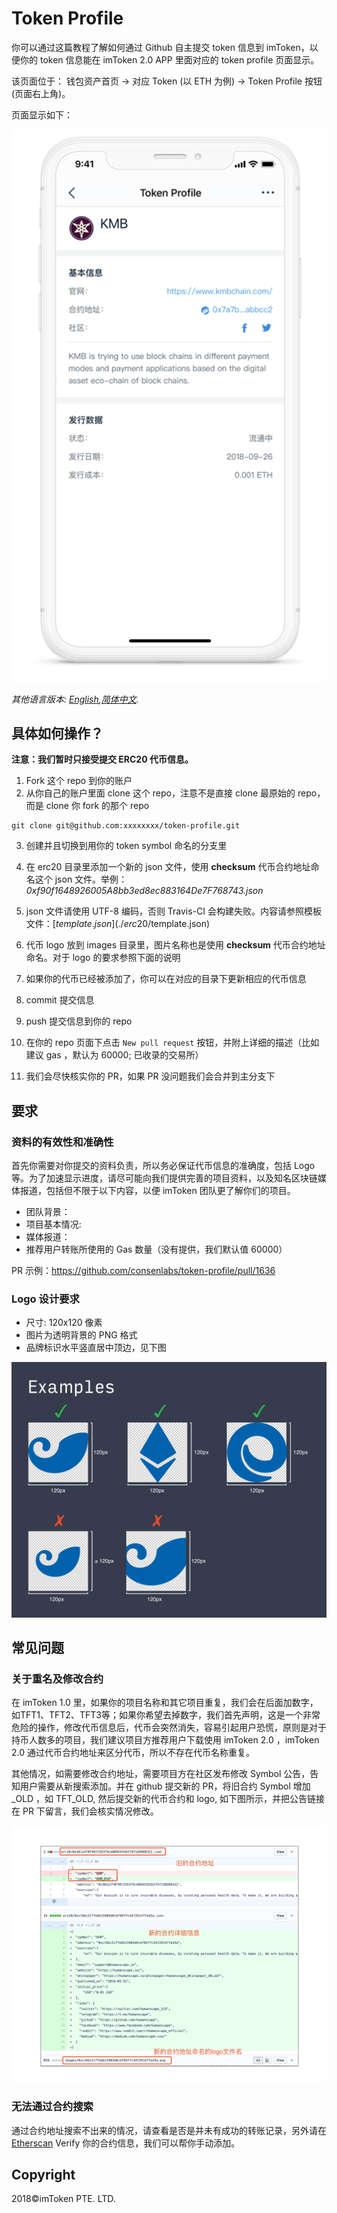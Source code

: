# Token Profile

你可以通过这篇教程了解如何通过 Github 自主提交 token 信息到 imToken，以便你的 token 信息能在 imToken 2.0 APP 里面对应的 token profile 页面显示。

该页面位于：
钱包资产首页 -> 对应 Token (以 ETH 为例) -> Token Profile 按钮(页面右上角)。

页面显示如下：

![Wallet Tab](tutorial/sample.png)

*其他语言版本: [English](README.md),[简体中文](README.zh-CN.md).*

## 具体如何操作？

**注意：我们暂时只接受提交 ERC20 代币信息。**
1. Fork 这个 repo 到你的账户
2. 从你自己的账户里面 clone 这个 repo，注意不是直接 clone 最原始的 repo， 而是 clone 你 fork 的那个 repo

```
git clone git@github.com:xxxxxxxx/token-profile.git
```

3. 创建并且切换到用你的 token symbol 命名的分支里
4. 在 erc20 目录里添加一个新的 json 文件，使用 **checksum** 代币合约地址命名这个 json 文件。举例：
*0xf90f1648926005A8bb3ed8ec883164De7F768743.json*

5. json 文件请使用 UTF-8 编码，否则 Travis-CI 会构建失败。内容请参照模板文件：[$template.json](./erc20/$template.json)
6. 代币 logo 放到 images 目录里，图片名称也是使用 **checksum** 代币合约地址命名。对于 logo 的要求参照下面的说明
7. 如果你的代币已经被添加了，你可以在对应的目录下更新相应的代币信息
8. commit 提交信息
9. push 提交信息到你的 repo
10. 在你的 repo 页面下点击 `New pull request` 按钮，并附上详细的描述（比如建议 gas ，默认为 60000; 已收录的交易所）
11. 我们会尽快核实你的 PR，如果 PR 没问题我们会合并到主分支下

## 要求
### 资料的有效性和准确性
首先你需要对你提交的资料负责，所以务必保证代币信息的准确度，包括 Logo 等。为了加速显示进度，请尽可能向我们提供完善的项目资料，以及知名区块链媒体报道，包括但不限于以下内容，以便 imToken 团队更了解你们的项目。

- 团队背景：
- 项目基本情况:
- 媒体报道：
- 推荐用户转账所使用的 Gas 数量（没有提供，我们默认值 60000）

PR 示例：https://github.com/consenlabs/token-profile/pull/1636

### Logo 设计要求
- 尺寸: 120x120 像素
- 图片为透明背景的 PNG 格式
- 品牌标识水平竖直居中顶边，见下图

![example](tutorial/logo.png)

## 常见问题

### 关于重名及修改合约

在 imToken 1.0 里，如果你的项目名称和其它项目重复，我们会在后面加数字，如TFT1、TFT2、TFT3等；如果你希望去掉数字，我们首先声明，这是一个非常危险的操作，修改代币信息后，代币会突然消失，容易引起用户恐慌，原则是对于持币人数多的项目，我们建议项目方推荐用户下载使用 imToken 2.0 ，imToken 2.0 通过代币合约地址来区分代币，所以不存在代币名称重复。

其他情况，如需要修改合约地址，需要项目方在社区发布修改 Symbol 公告，告知用户需要从新搜索添加。并在 github 提交新的 PR，将旧合约 Symbol 增加 _OLD ，如  TFT_OLD, 然后提交新的代币合约和 logo, 如下图所示，并把公告链接在 PR 下留言，我们会核实情况修改。

![old](tutorial/old.png)

### 无法通过合约搜索
通过合约地址搜索不出来的情况，请查看是否是并未有成功的转账记录，另外请在 [Etherscan](https://etherscan.io/) Verify 你的合约信息，我们可以帮你手动添加。

## Copyright

2018&copy;imToken PTE. LTD.
